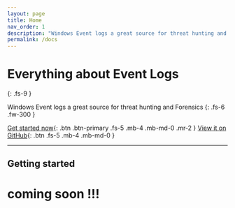 ```yaml
---
layout: page
title: Home
nav_order: 1
description: "Windows Event logs a great source for threat hunting and Forensics"
permalink: /docs
---
```


# Everything about Event Logs
{: .fs-9 }

Windows Event logs a great source for threat hunting and Forensics
{: .fs-6 .fw-300 }

[Get started now](#getting-started){: .btn .btn-primary .fs-5 .mb-4 .mb-md-0 .mr-2 } [View it on GitHub](https://github.com/lethaldfir/lethaldfir.github.io){: .btn .fs-5 .mb-4 .mb-md-0 }

---

## Getting started
# coming soon !!!

